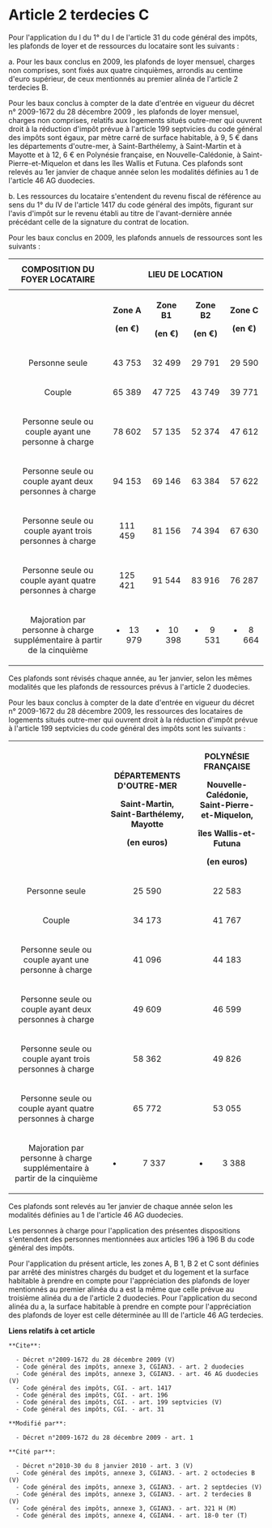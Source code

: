# Article 2 terdecies C

Pour l'application du l du 1° du I de l'article 31 du code général des impôts, les plafonds de loyer et de ressources du
locataire sont les suivants : 

a. Pour les baux conclus en 2009, les plafonds de loyer mensuel, charges non comprises, sont fixés aux quatre cinquièmes,
arrondis au centime d'euro supérieur, de ceux mentionnés au premier alinéa de l'article 2 terdecies B. 

Pour les baux conclus à compter de la date d'entrée en vigueur du 
décret n° 2009-1672 du 28 décembre 2009
, les plafonds de loyer mensuel, charges non comprises, relatifs aux logements situés outre-mer qui ouvrent droit à la
réduction d'impôt prévue à l'article 199 septvicies du code général des impôts sont égaux, par mètre carré de surface
habitable, à 9, 5 € dans les départements d'outre-mer, à Saint-Barthélemy, à Saint-Martin et à Mayotte et à 12, 6 € en
Polynésie française, en Nouvelle-Calédonie, à Saint-Pierre-et-Miquelon et dans les îles Wallis et Futuna. Ces plafonds sont
relevés au 1er janvier de chaque année selon les modalités définies au 1 de l'article 46 AG duodecies. 

b. Les ressources du locataire s'entendent du revenu fiscal de référence au sens du 1° du IV de l'article 1417 du code
général des impôts, figurant sur l'avis d'impôt sur le revenu établi au titre de l'avant-dernière année précédant celle de la
signature du contrat de location. 

Pour les baux conclus en 2009, les plafonds annuels de ressources sont les suivants : 

<table>
  <tbody>
    <tr>
      <th>COMPOSITION DU FOYER LOCATAIRE 

</th>
      <th colspan="4">

LIEU DE LOCATION 

</th>
    </tr>
    <tr>
      <th>

</th>
      <th>

Zone A 

(en €) 

</th>
      <th>

Zone B1 

(en €) 

</th>
      <th>

Zone B2 

(en €) 

</th>
      <th>

Zone C 

(en €) 

</th>
    </tr>
    <tr>
      <td align="center">

Personne seule 

</td>
      <td align="center">

43 753 

</td>
      <td align="center">

32 499 

</td>
      <td align="center">

29 791 

</td>
      <td align="center">

29 590 

</td>
    </tr>
    <tr>
      <td align="center">

Couple 

</td>
      <td align="center">

65 389 

</td>
      <td align="center">

47 725 

</td>
      <td align="center">

43 749 

</td>
      <td align="center">

39 771 

</td>
    </tr>
    <tr>
      <td align="center">

Personne seule ou couple ayant une personne à charge 

</td>
      <td align="center">

78 602 

</td>
      <td align="center">

57 135 

</td>
      <td align="center">

52 374 

</td>
      <td align="center">

47 612 

</td>
    </tr>
    <tr>
      <td align="center">

Personne seule ou couple ayant deux personnes à charge 

</td>
      <td align="center">

94 153 

</td>
      <td align="center">

69 146 

</td>
      <td align="center">

63 384 

</td>
      <td align="center">

57 622 

</td>
    </tr>
    <tr>
      <td align="center">

Personne seule ou couple ayant trois personnes à charge 

</td>
      <td align="center">

111 459 

</td>
      <td align="center">

81 156 

</td>
      <td align="center">

74 394 

</td>
      <td align="center">

67 630 

</td>
    </tr>
    <tr>
      <td align="center">

Personne seule ou couple ayant quatre personnes à charge 

</td>
      <td align="center">

125 421 

</td>
      <td align="center">

91 544 

</td>
      <td align="center">

83 916 

</td>
      <td align="center">

76 287 

</td>
    </tr>
    <tr>
      <td align="center">

Majoration par personne à charge supplémentaire à partir de la cinquième 

</td>
      <td align="center">

+ 13 979 

</td>
      <td align="center">

+ 10 398 

</td>
      <td align="center">

+ 9 531 

</td>
      <td align="center">

+ 8 664 

</td>
    </tr>
  </tbody>
</table>

Ces plafonds sont révisés chaque année, au 1er janvier, selon les mêmes modalités que les plafonds de ressources prévus à
l'article 2 duodecies. 

Pour les baux conclus à compter de la date d'entrée en vigueur du décret n° 2009-1672 du 28 décembre 2009, les ressources des
locataires de logements situés outre-mer qui ouvrent droit à la réduction d'impôt prévue à l'article 199 septvicies du code
général des impôts sont les suivants : 

<table>
  <tbody>
    <tr>
      <th>

</th>
      <th>

DÉPARTEMENTS D'OUTRE-MER 

Saint-Martin, Saint-Barthélemy, Mayotte 

(en euros) 

</th>
      <th>

POLYNÉSIE FRANÇAISE 

Nouvelle-Calédonie, Saint-Pierre-et-Miquelon, 

îles Wallis-et-Futuna 

(en euros) 

</th>
    </tr>
    <tr>
      <td align="center">

Personne seule 

</td>
      <td align="center">

25 590 

</td>
      <td align="center">

22 583 

</td>
    </tr>
    <tr>
      <td align="center">

Couple 

</td>
      <td align="center">

34 173 

</td>
      <td align="center">

41 767 

</td>
    </tr>
    <tr>
      <td align="center">

Personne seule ou couple ayant une personne à charge 

</td>
      <td align="center">

41 096 

</td>
      <td align="center">

44 183 

</td>
    </tr>
    <tr>
      <td align="center">

Personne seule ou couple ayant deux personnes à charge 

</td>
      <td align="center">

49 609 

</td>
      <td align="center">

46 599 

</td>
    </tr>
    <tr>
      <td align="center">

Personne seule ou couple ayant trois personnes à charge 

</td>
      <td align="center">

58 362 

</td>
      <td align="center">

49 826 

</td>
    </tr>
    <tr>
      <td align="center">

Personne seule ou couple ayant quatre personnes à charge 

</td>
      <td align="center">

65 772 

</td>
      <td align="center">

53 055 

</td>
    </tr>
    <tr>
      <td align="center">

Majoration par personne à charge supplémentaire à partir de la cinquième 

</td>
      <td align="center">

+ 7 337 

</td>
      <td align="center">

+ 3 388 

</td>
    </tr>
  </tbody>
</table>

Ces plafonds sont relevés au 1er janvier de chaque année selon les modalités définies au 1 de l'article 46 AG duodecies. 

Les personnes à charge pour l'application des présentes dispositions s'entendent des personnes mentionnées aux articles 196 à
196 B du code général des impôts. 

Pour l'application du présent article, les zones A, B 1, B 2 et C sont définies par arrêté des ministres chargés du budget et
du logement et la surface habitable à prendre en compte pour l'appréciation des plafonds de loyer mentionnés au premier
alinéa du a est la même que celle prévue au troisième alinéa du a de l'article 2 duodecies. Pour l'application du second
alinéa du a, la surface habitable à prendre en compte pour l'appréciation des plafonds de loyer est celle déterminée au III
de l'article 46 AG terdecies.

**Liens relatifs à cet article**

	**Cite**:

	  - Décret n°2009-1672 du 28 décembre 2009 (V)
	  - Code général des impôts, annexe 3, CGIAN3. - art. 2 duodecies
	  - Code général des impôts, annexe 3, CGIAN3. - art. 46 AG duodecies (V)
	  - Code général des impôts, CGI. - art. 1417
	  - Code général des impôts, CGI. - art. 196
	  - Code général des impôts, CGI. - art. 199 septvicies (V)
	  - Code général des impôts, CGI. - art. 31

	**Modifié par**:

	  - Décret n°2009-1672 du 28 décembre 2009 - art. 1

	**Cité par**:

	  - Décret n°2010-30 du 8 janvier 2010 - art. 3 (V)
	  - Code général des impôts, annexe 3, CGIAN3. - art. 2 octodecies B (V)
	  - Code général des impôts, annexe 3, CGIAN3. - art. 2 septdecies (V)
	  - Code général des impôts, annexe 3, CGIAN3. - art. 2 terdecies B (V)
	  - Code général des impôts, annexe 3, CGIAN3. - art. 321 H (M)
	  - Code général des impôts, annexe 4, CGIAN4. - art. 18-0 ter (T)
